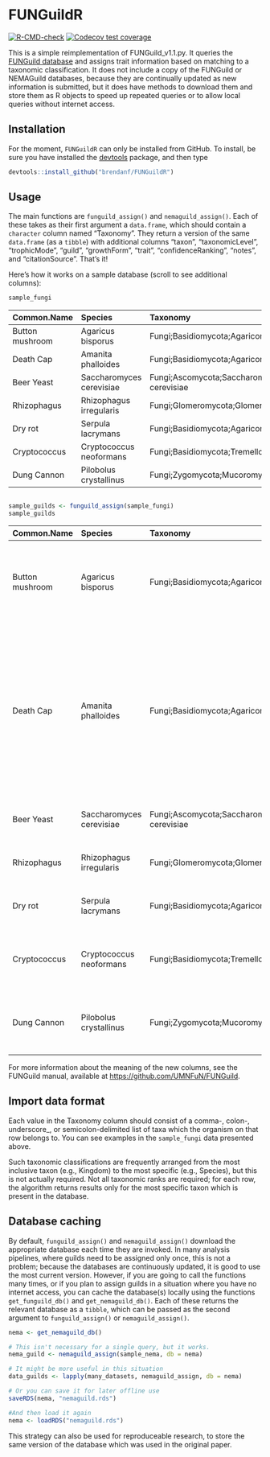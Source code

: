 
<!-- README.md is generated from README.Rmd. Please edit that file -->

# FUNGuildR

<!-- badges: start -->

[![R-CMD-check](https://github.com/brendanf/FUNGuildR/workflows/R-CMD-check/badge.svg)](https://github.com/brendanf/FUNGuildR/actions)
[![Codecov test
coverage](https://codecov.io/gh/brendanf/FUNGuildR/branch/master/graph/badge.svg)](https://codecov.io/gh/brendanf/FUNGuildR?branch=master)
<!-- badges: end -->

This is a simple reimplementation of FUNGuild\_v1.1.py. It queries the
[FUNGuild database](http://www.funguild.org) and assigns trait
information based on matching to a taxonomic classification. It does not
include a copy of the FUNGuild or NEMAGuild databases, because they are
continually updated as new information is submitted, but it does have
methods to download them and store them as R objects to speed up
repeated queries or to allow local queries without internet access.

## Installation

For the moment, `FUNGuildR` can only be installed from GitHub. To
install, be sure you have installed the
[devtools](https://cran.r-project.org/web/packages/devtools/index.html)
package, and then type

``` r
devtools::install_github("brendanf/FUNGuildR")
```

## Usage

The main functions are `funguild_assign()` and `nemaguild_assign()`.
Each of these takes as their first argument a `data.frame`, which should
contain a `character` column named “Taxonomy”. They return a version of
the same `data.frame` (as a `tibble`) with additional columns “taxon”,
“taxonomicLevel”, “trophicMode”, “guild”, “growthForm”, “trait”,
“confidenceRanking”, “notes”, and “citationSource”. That’s it\!

Here’s how it works on a sample database (scroll to see additional
columns):

``` r
sample_fungi
```

| Common.Name     | Species                  | Taxonomy                                                                                                     |
| :-------------- | :----------------------- | :----------------------------------------------------------------------------------------------------------- |
| Button mushroom | Agaricus bisporus        | Fungi;Basidiomycota;Agaricomycetes;Agaricales;Agaricaceae;Agaricus;Agaricus bisporus                         |
| Death Cap       | Amanita phalloides       | Fungi;Basidiomycota;Agaricomycetes;Agaricales;Amanitaceae;Amanita;Amanita phalloides                         |
| Beer Yeast      | Saccharomyces cerevisiae | Fungi;Ascomycota;Saccharomycetes;Saccharomycetales;Saccharomycetaceae;Saccharomyces;Saccharomyces cerevisiae |
| Rhizophagus     | Rhizophagus irregularis  | Fungi;Glomeromycota;Glomeromycetes;Glomerales;Glomeraceae;Rhizophagus;Rhizophagus irregularis                |
| Dry rot         | Serpula lacrymans        | Fungi;Basidiomycota;Agaricomycetes;Boletales;Serpulaceae;Serpula;Serpula lacrymans                           |
| Cryptococcus    | Cryptococcus neoformans  | Fungi;Basidiomycota;Tremellomycetes;Tremellales;Tremellaceae;Cryptococcus;Cryptococcus neoformans            |
| Dung Cannon     | Pilobolus crystallinus   | Fungi;Zygomycota;Mucoromycetes;Mucorales;Pilobolaceae;Pilobolus;Pilobolus crystallinus                       |

``` r

sample_guilds <- funguild_assign(sample_fungi)
sample_guilds
```

| Common.Name     | Species                  | Taxonomy                                                                                                     | taxon                     | guid                                 | mbNumber | taxonomicLevel | trophicMode                       | guild                                                                                                                                  | confidenceRanking | growthForm                                      | trait     | notes                                                                                                                                                                           | citationSource                                                                                                                                                                                                                                 |
| :-------------- | :----------------------- | :----------------------------------------------------------------------------------------------------------- | :------------------------ | :----------------------------------- | :------- | :------------- | :-------------------------------- | :------------------------------------------------------------------------------------------------------------------------------------- | :---------------- | :---------------------------------------------- | :-------- | :------------------------------------------------------------------------------------------------------------------------------------------------------------------------------ | :--------------------------------------------------------------------------------------------------------------------------------------------------------------------------------------------------------------------------------------------- |
| Button mushroom | Agaricus bisporus        | Fungi;Basidiomycota;Agaricomycetes;Agaricales;Agaricaceae;Agaricus;Agaricus bisporus                         | Agaricaceae               | 1CB1CCAB-36B9-11D5-9548-00D0592D548C | 80434    | 9              | Saprotroph                        | Undefined Saprotroph                                                                                                                   | Probable          | Agaricoid-Gasteroid-Secotioid                   | NULL      | Primarily saprobes in grassland and woodland situations (Cannon & Kirk 2007)                                                                                                    | Cannon PF, Kirk PM. 2007. Fungal Families of the World. CAB International, Cambridge (ISBN: 978-0851998275)                                                                                                                                    |
| Death Cap       | Amanita phalloides       | Fungi;Basidiomycota;Agaricomycetes;Agaricales;Amanitaceae;Amanita;Amanita phalloides                         | Agaricales                | 715D162F-5F0E-40C8-A7DC-79D488D3F937 | 90508    | 7              | Pathotroph-Saprotroph-Symbiotroph | Bryophyte Parasite-Dung Saprotroph-Ectomycorrhizal-Fungal Parasite-Leaf Saprotroph-Plant Parasite-Undefined Saprotroph-Wood Saprotroph | Possible          | Agaricoid-Gasteroid-Microfungus-Secotioid-Yeast | NULL      | Mushrooms and toadstools, Gill fungi, Agarics… lignicolous, sometimes muscicolous or fungicolous, saprobic, mycorrhizal, rarely parasitic on plants or fungi (Kirk et al. 2008) | Kirk PM et al. 2008. Dictionary of the Fungi. Tenth Edition. CAB International, Wallingford (ISBN: 978-0851998268)                                                                                                                             |
| Beer Yeast      | Saccharomyces cerevisiae | Fungi;Ascomycota;Saccharomycetes;Saccharomycetales;Saccharomycetaceae;Saccharomyces;Saccharomyces cerevisiae | Saccharomyces\_cerevisiae | C140119E-2E48-43E7-A77A-3C749D931D94 | 492348   | 20             | Saprotroph                        | Undefined Saprotroph                                                                                                                   | Probable          | Yeast                                           | NULL      | NULL                                                                                                                                                                            | James TY, et al. 2006. Nature 443:818-822 ((<https://doi.org/10.1038/nature05110>))                                                                                                                                                            |
| Rhizophagus     | Rhizophagus irregularis  | Fungi;Glomeromycota;Glomeromycetes;Glomerales;Glomeraceae;Rhizophagus;Rhizophagus irregularis                | Glomeraceae               | 1CB1CD2A-36B9-11D5-9548-00D0592D548C | 82026    | 9              | Symbiotroph                       | Arbuscular Mycorrhizal                                                                                                                 | Highly Probable   | Microfungus                                     | NULL      | NULL                                                                                                                                                                            | Redecker D, et al. 2013. Mycorrhiza 23:515-531 ((<https://doi.org/10.1007/s00572-013-0486-y>))                                                                                                                                                 |
| Dry rot         | Serpula lacrymans        | Fungi;Basidiomycota;Agaricomycetes;Boletales;Serpulaceae;Serpula;Serpula lacrymans                           | Serpula                   | 1CB1A2A9-36B9-11D5-9548-00D0592D548C | 18541    | 13             | Saprotroph                        | Wood Saprotroph                                                                                                                        | Probable          | Corticioid                                      | Brown Rot | NULL                                                                                                                                                                            | Tedersoo L, et al. 2014. Science 346:e1256688 ((<https://doi.org/10.1126/science.1256688>))                                                                                                                                                    |
| Cryptococcus    | Cryptococcus neoformans  | Fungi;Basidiomycota;Tremellomycetes;Tremellales;Tremellaceae;Cryptococcus;Cryptococcus neoformans            | Cryptococcus\_neoformans  | 1CB1BA14-36B9-11D5-9548-00D0592D548C | 119294   | 20             | Pathotroph                        | Animal Pathogen                                                                                                                        | Highly Probable   | Dimorphic Yeast                                 | NULL      | Likely opportunistic human pathogen (Irinyi et al. 2015)                                                                                                                        | Kurtzman CP, et al. (eds.) 2011. The Yeasts, a Taxonomic Study. Fifth Edition. Vols 1-3. Elsevier, San Diego (ISBN: 9780444521491); Irinyi L, et al. 2015. Medical Mycology 53:313-337 ((<https://doi.org/10.1093/mmy/myv008>))                |
| Dung Cannon     | Pilobolus crystallinus   | Fungi;Zygomycota;Mucoromycetes;Mucorales;Pilobolaceae;Pilobolus;Pilobolus crystallinus                       | Pilobolus                 | 1CB1CA1E-36B9-11D5-9548-00D0592D548C | 20420    | 13             | Saprotroph                        | Dung Saprotroph                                                                                                                        | Highly Probable   | NULL                                            | NULL      | NULL                                                                                                                                                                            | Bell A. 1983. Dung Fungi: An Illustrated Guide to Coprophilous Fungi in New Zealand. Victoria University Press, Wellington (ISBN: 978-0864730015); Tedersoo L, et al. 2014. Science 346:e1256688 ((<https://doi.org/10.1126/science.1256688>)) |

For more information about the meaning of the new columns, see the
FUNGuild manual, available at <https://github.com/UMNFuN/FUNGuild>.

## Import data format

Each value in the Taxonomy column should consist of a comma-, colon-,
underscore\_, or semicolon-delimited list of taxa which the organism on
that row belongs to. You can see examples in the `sample_fungi` data
presented above.

Such taxonomic classifications are frequently arranged from the most
inclusive taxon (e.g., Kingdom) to the most specific (e.g., Species),
but this is not actually required. Not all taxonomic ranks are required;
for each row, the algorithm returns results only for the most specific
taxon which is present in the database.

## Database caching

By default, `funguild_assign()` and `nemaguild_assign()` download the
appropriate database each time they are invoked. In many analysis
pipelines, where guilds need to be assigned only once, this is not a
problem; because the databases are continuously updated, it is good to
use the most current version. However, if you are going to call the
functions many times, or if you plan to assign guilds in a situation
where you have no internet access, you can cache the database(s) locally
using the functions `get_funguild_db()` and `get_nemaguild_db()`. Each
of these returns the relevant database as a `tibble`, which can be
passed as the second argument to `funguild_assign()` or
`nemaguild_assign()`.

``` r
nema <- get_nemaguild_db()

# This isn't necessary for a single query, but it works.
nema_guild <- nemaguild_assign(sample_nema, db = nema)

# It might be more useful in this situation
data_guilds <- lapply(many_datasets, nemaguild_assign, db = nema)

# Or you can save it for later offline use
saveRDS(nema, "nemaguild.rds")

#And then load it again
nema <- loadRDS("nemaguild.rds")
```

This strategy can also be used for reproduceable research, to store the
same version of the database which was used in the original paper.
